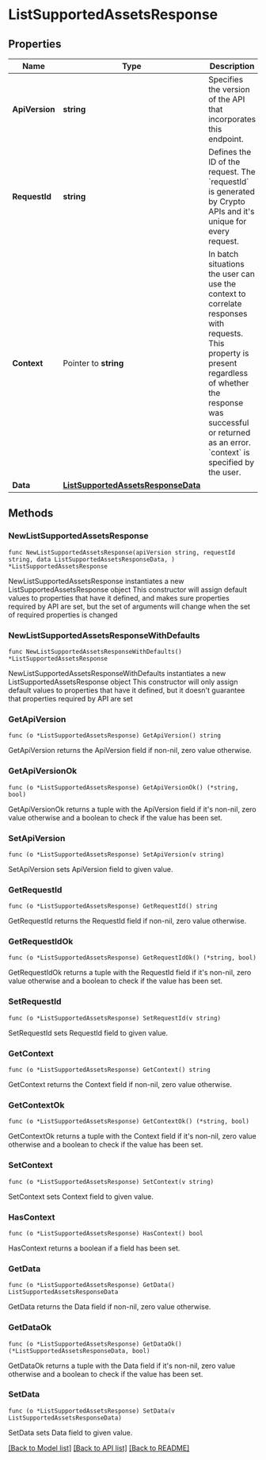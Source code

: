 # ListSupportedAssetsResponse

## Properties

Name | Type | Description | Notes
------------ | ------------- | ------------- | -------------
**ApiVersion** | **string** | Specifies the version of the API that incorporates this endpoint. | 
**RequestId** | **string** | Defines the ID of the request. The &#x60;requestId&#x60; is generated by Crypto APIs and it&#39;s unique for every request. | 
**Context** | Pointer to **string** | In batch situations the user can use the context to correlate responses with requests. This property is present regardless of whether the response was successful or returned as an error. &#x60;context&#x60; is specified by the user. | [optional] 
**Data** | [**ListSupportedAssetsResponseData**](ListSupportedAssetsResponseData.md) |  | 

## Methods

### NewListSupportedAssetsResponse

`func NewListSupportedAssetsResponse(apiVersion string, requestId string, data ListSupportedAssetsResponseData, ) *ListSupportedAssetsResponse`

NewListSupportedAssetsResponse instantiates a new ListSupportedAssetsResponse object
This constructor will assign default values to properties that have it defined,
and makes sure properties required by API are set, but the set of arguments
will change when the set of required properties is changed

### NewListSupportedAssetsResponseWithDefaults

`func NewListSupportedAssetsResponseWithDefaults() *ListSupportedAssetsResponse`

NewListSupportedAssetsResponseWithDefaults instantiates a new ListSupportedAssetsResponse object
This constructor will only assign default values to properties that have it defined,
but it doesn't guarantee that properties required by API are set

### GetApiVersion

`func (o *ListSupportedAssetsResponse) GetApiVersion() string`

GetApiVersion returns the ApiVersion field if non-nil, zero value otherwise.

### GetApiVersionOk

`func (o *ListSupportedAssetsResponse) GetApiVersionOk() (*string, bool)`

GetApiVersionOk returns a tuple with the ApiVersion field if it's non-nil, zero value otherwise
and a boolean to check if the value has been set.

### SetApiVersion

`func (o *ListSupportedAssetsResponse) SetApiVersion(v string)`

SetApiVersion sets ApiVersion field to given value.


### GetRequestId

`func (o *ListSupportedAssetsResponse) GetRequestId() string`

GetRequestId returns the RequestId field if non-nil, zero value otherwise.

### GetRequestIdOk

`func (o *ListSupportedAssetsResponse) GetRequestIdOk() (*string, bool)`

GetRequestIdOk returns a tuple with the RequestId field if it's non-nil, zero value otherwise
and a boolean to check if the value has been set.

### SetRequestId

`func (o *ListSupportedAssetsResponse) SetRequestId(v string)`

SetRequestId sets RequestId field to given value.


### GetContext

`func (o *ListSupportedAssetsResponse) GetContext() string`

GetContext returns the Context field if non-nil, zero value otherwise.

### GetContextOk

`func (o *ListSupportedAssetsResponse) GetContextOk() (*string, bool)`

GetContextOk returns a tuple with the Context field if it's non-nil, zero value otherwise
and a boolean to check if the value has been set.

### SetContext

`func (o *ListSupportedAssetsResponse) SetContext(v string)`

SetContext sets Context field to given value.

### HasContext

`func (o *ListSupportedAssetsResponse) HasContext() bool`

HasContext returns a boolean if a field has been set.

### GetData

`func (o *ListSupportedAssetsResponse) GetData() ListSupportedAssetsResponseData`

GetData returns the Data field if non-nil, zero value otherwise.

### GetDataOk

`func (o *ListSupportedAssetsResponse) GetDataOk() (*ListSupportedAssetsResponseData, bool)`

GetDataOk returns a tuple with the Data field if it's non-nil, zero value otherwise
and a boolean to check if the value has been set.

### SetData

`func (o *ListSupportedAssetsResponse) SetData(v ListSupportedAssetsResponseData)`

SetData sets Data field to given value.



[[Back to Model list]](../README.md#documentation-for-models) [[Back to API list]](../README.md#documentation-for-api-endpoints) [[Back to README]](../README.md)


